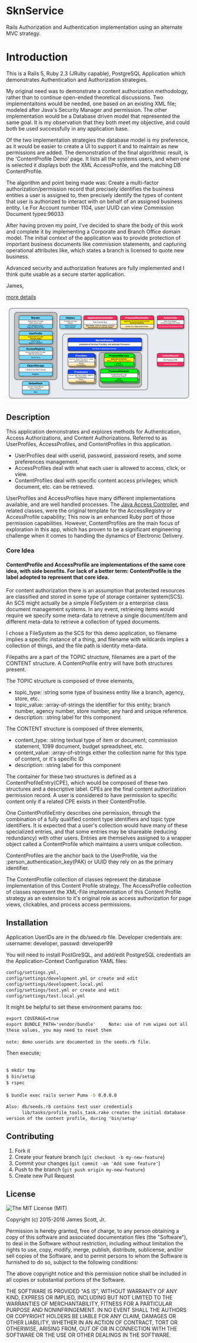 # SknService
Rails Authorization and Authentication implementation using an alternate MVC strategy.

# Introduction
This is a Rails 5, Ruby 2.3 (JRuby capable), PostgreSQL Application which demonstrates Authentication and Authorization strategies.

My original need was to demonstrate a content authorization methodology, rather than to continue open-ended theoretical discussions.  Two
implementaitons would be needed, one based on an existing XML file; modeled after Java's Security Manager and permission.  The other implementation would
be a Database driven model that represented the same goal.  It is my observation that they both meet my objective, and could both
be used successfully in any application base.  

Of the two implementation strategies the database model is my preference, as it would be easier to create a UI to support it and to maintain as new permissions are added. The demonstration
of the final algorithmic result, is the 'ContentProfile Demo' page.  It lists all the systems users, and when one is selected it displays
both the XML AccessProfile, and the matching DB ContentProfile.

The algorithm and point being made was: Create a multi-factor authorization/permission record that precisely identifies the business entities a user is assigned to, then precisely identify the
types of content that user is authorized to interact with on behalf of an assigned business entity. I.e For Account number 1104, user UUID can view Commission Document types:96033

After having proven my point, I've decided to share the body of this work and complete it by implementing a Corporate and Branch Office domain model.  The initial context of the application
was to provide protection of important business documents like commission statements, and capturing operational attributes like, which states a branch is licensed to quote new business.

Advanced security and authorization features are fully implemented and I think quite usable as a secure starter application.
  

James,

[more details](https://skoona.blogspot.com/2016/08/sknservices-alternate-development_11.html)


![App Data Model](app/assets/images/SknServices-Strategy.png)

## Description
This application demonstrates and explores methods for Authentication, Access Authorizations,
and Content Authorizations.  Referred to as UserProfiles, AccessProfiles, and ContentProfiles in
this application.

* UserProfiles deal with userid, password, password resets, and some preferences management.
* AccessProfiles deal with what each user is allowed to access, click, or view.
* ContentProfiles deal with specific content access privileges; which document, etc. can be retrieved.
    
UserProfiles and AccessProfiles have many different implementations available, and are well handled processes. The [Java Access Controller](http://www.cs.ait.ac.th/~on/O/oreilly/java-ent/security/ch05_01.htm "Java Access Controller"), and related classes,
were the original template for the AccessRegistry or AccessProfile capability; This now is an enhanced Ruby port of those permission capabilities. However,
ContentProfiles are the main focus of exploration in this app, which has proven to be a significant 
engineering challenge when it comes to handling the dynamics of Electronic Delivery.  


### Core Idea

#### ContentProfile and AccessProfile are implementations of the same core idea, with side benefits.  For lack of a better term: ContentProfile is the label adopted to represent that core idea.
For content authorization there is an assumption that protected resources are classified and stored in some type of storage container system(SCS). An SCS might actually be a simple FileSystem or
a enterprise class document management systems.  In any event, retrieving items would require we specify some meta-data to retrieve a single document/item and different meta-data to retrieve a collection of typed documents.

I chose a FileSystem as the SCS for this demo application, so filename implies a specific instance of a thing, and filename with wildcards implies a collection of things, and the file path is identity meta-data.

Filepaths are a part of the TOPIC structure, filenames are a part of the CONTENT structure. A ContentProfile entry will have both structures present.

The TOPIC structure is composed of three elements,
- topic_type:  :string           some type of business entity like a branch, agency, store, etc.
- topic_value: :array-of-strings the identifier for this entity; branch number, agency number, store number, any hard and unique reference.
- description: :string           label for this component

The CONTENT structure is composed of three elements,
- content_type:  :string           textual type of item or document; commission statement, 1099 document, budget spreadsheet, etc.
- content_value: :array-of-strings either the collection name for this type of content, or it's specific ID
- description:   :string           label for this component

The container for these two structures is defined as a ContentProfileEntry(CPE), which would be composed of these two structures and a descriptive label. CPEs are the final content authorization permission record.
  A user is considered to have permission to specific content only if a related CPE exists in their ContentProfile.

One ContentProfileEntry describes one permission, through the combination of a fully qualified content type identifiers and topic type identifiers.  It is expected that a
user's collection would have many of these specialized entries, and that some entries may be shareable (reducing redundancy) with other users.  Entries
are themselves assigned to a wrapper object called a ContentProfile which maintains a users unique collection.

ContentProfiles are the anchor back to the UserProfile, via the :person_authentication_key(PAK) or UUID they rely on as the primary identifier.

The ContentProfile collection of classes represent the database implementation of this Content Profile strategy.
The AccessProfile collection of classes represent the XML-File implementation of this Content Profile strategy as an extension to it's original role as access authorization for page views, clickables, and process access permissions.


## Installation
Application UserIDs are in the db/seed.rb file.  Developer credentials are: username: developer, passwd: developer99

You will need to install PostGreSQL, and add/edit PostgreSQL credentials an the Application-Context Configuration YAML files:

    config/settings.yml,
    config/settings/development.yml or create and edit config/settings/development.local.yml
    config/settings/test.yml or create and edit config/settings/test.local.yml

It might be helpful to set these environment params too:

    export COVERAGE=true
    export BUNDLE_PATH='vendor/bundle'     Note: use of rvm wipes out all these values, you may need to reset them

	note: demo userids are documented in the seeds.rb file.


Then execute;

```Bash

$ mkdir tmp
$ bin/setup
$ rspec

$ bundle exec rails server Puma -b 0.0.0.0

```


    Also: db/seeds.rb contains test user credentials
          lib/tasks/profile_tools_task.rake creates the initial database version of the content profile, during 'bin/setup'


## Contributing
1. Fork it
2. Create your feature branch (`git checkout -b my-new-feature`)
3. Commit your changes (`git commit -am 'Add some feature'`)
4. Push to the branch (`git push origin my-new-feature`)
5. Create new Pull Request

        
## License
![The MIT License (MIT)](http://opensource.org/licenses/MIT)

Copyright (c) 2015-2016 James Scott, Jr.

Permission is hereby granted, free of charge, to any person obtaining a copy of this software and associated documentation files (the "Software"), to deal in the Software without restriction, including without limitation the rights to use, copy, modify, merge, publish, distribute, sublicense, and/or sell copies of the Software, and to permit persons to whom the Software is furnished to do so, subject to the following conditions:

The above copyright notice and this permission notice shall be included in all copies or substantial portions of the Software.

THE SOFTWARE IS PROVIDED "AS IS", WITHOUT WARRANTY OF ANY KIND, EXPRESS OR IMPLIED, INCLUDING BUT NOT LIMITED TO THE WARRANTIES OF MERCHANTABILITY, FITNESS FOR A PARTICULAR PURPOSE AND NONINFRINGEMENT. IN NO EVENT SHALL THE AUTHORS OR COPYRIGHT HOLDERS BE LIABLE FOR ANY CLAIM, DAMAGES OR OTHER LIABILITY, WHETHER IN AN ACTION OF CONTRACT, TORT OR OTHERWISE, ARISING FROM, OUT OF OR IN CONNECTION WITH THE SOFTWARE OR THE USE OR OTHER DEALINGS IN THE SOFTWARE.
   
